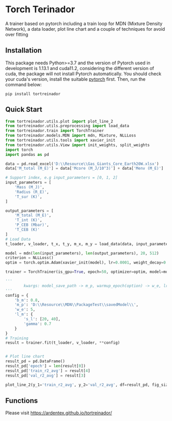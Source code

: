 # Torch Terinador

A trainer based on pytorch including a train loop for MDN (Mixture Density Network), a data loader, plot line chart and 
a couple of techniques for avoid over fitting

## Installation
This package needs Python>=3.7 and the version of Pytorch used in development is 1.13.1 and cuda11.2, considering the different version of cuda, the package will
not install Pytorch automatically. You should check your cuda's version, install the suitable [pytorch](https://pytorch.org/get-started/previous-versions/) first. Then, run the command below:
```
pip install tortreinador 
```
## Quick Start
```python
from tortreinador.utils.plot import plot_line_2
from tortreinador.utils.preprocessing import load_data
from tortreinador.train import TorchTrainer
from tortreinador.models.MDN import mdn, Mixture, NLLLoss
from tortreinador.utils.tools import xavier_init
from tortreinador.utils.View import init_weights, split_weights
import torch
import pandas as pd

data = pd.read_excel('D:\\Resource\\Gas_Giants_Core_Earth20W.xlsx')
data['M_total (M_E)'] = data['Mcore (M_J/10^3)'] + data['Menv (M_E)']

# Support index, e.g input_parameters = [0, 1, 2]
input_parameters = [
    'Mass (M_J)',
    'Radius (R_E)',
    'T_sur (K)',
]

output_parameters = [
    'M_total (M_E)',
    'T_int (K)',
    'P_CEB (Mbar)',
    'T_CEB (K)'
]
# Load Data
t_loader, v_loader, t_x, t_y, m_x, m_y = load_data(data, input_parameters, output_parameters, batch_size=256)

model = mdn(len(input_parameters), len(output_parameters), 20, 512)
criterion = NLLLoss()
optim = torch.optim.Adam(xavier_init(model), lr=0.0001, weight_decay=0.001)

trainer = TorchTrainer(is_gpu=True, epoch=50, optimizer=optim, model=model, criterion=criterion)

'''
        kwargs: model_save_path -> m_p, warmup_epoch(option) -> w_e, lr_milestones and gamma(option) -> l_m, best_metric(eg: r2) -> b_m
'''
config = {
    'b_m': 0.8,
    'm_p': 'D:\\Resource\\MDN\\PackageTest\\savedModel\\',
    'w_e': 5,
    'l_m': {
        's_l': [20, 40],
        'gamma': 0.7
    }
}
# Training
result = trainer.fit(t_loader, v_loader, **config)


# Plot line chart
result_pd = pd.DataFrame()
result_pd['epoch'] = len(result[0])
result_pd['train_r2_avg'] = result[4]
result_pd['val_r2_avg'] = result[3]

plot_line_2(y_1='train_r2_avg', y_2='val_r2_avg', df=result_pd, fig_size=(10, 6), output_path=".\\imgs\\GasGiants_MDN20240116_TrainValR2_2.png", dpi=300)
```
## Functions
Please visit https://ardentex.github.io/tortreinador/












